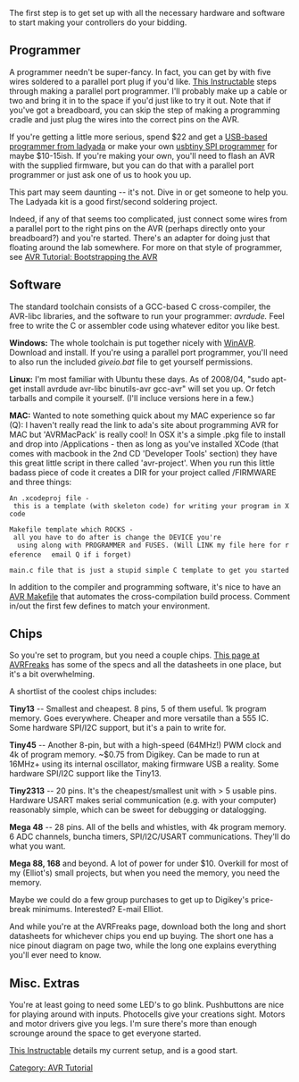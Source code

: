 The first step is to get set up with all the necessary hardware and
software to start making your controllers do your bidding.

## Programmer

A programmer needn't be super-fancy. In fact, you can get by with five
wires soldered to a parallel port plug if you'd like. [This
Instructable](http://www.instructables.com/id/Ghetto-Programming%3a-Getting-started-with-AVR-micro/)
steps through making a parallel port programmer. I'll probably make up a
cable or two and bring it in to the space if you'd just like to try it
out. Note that if you've got a breadboard, you can skip the step of
making a programming cradle and just plug the wires into the correct
pins on the AVR.

If you're getting a little more serious, spend \$22 and get a [USB-based
programmer from ladyada](http://www.ladyada.net/make/usbtinyisp/) or
make your own [usbtiny SPI
programmer](http://www.xs4all.nl/~dicks/avr/usbtiny/) for maybe
\$10-15ish. If you're making your own, you'll need to flash an AVR with
the supplied firmware, but you can do that with a parallel port
programmer or just ask one of us to hook you up.

This part may seem daunting -- it's not. Dive in or get someone to help
you. The Ladyada kit is a good first/second soldering project.

Indeed, if any of that seems too complicated, just connect some wires
from a parallel port to the right pins on the AVR (perhaps directly onto
your breadboard?) and you're started. There's an adapter for doing just
that floating around the lab somewhere. For more on that style of
programmer, see [AVR Tutorial: Bootstrapping the
AVR](AVR_Tutorial:_Bootstrapping_the_AVR "wikilink")

## Software

The standard toolchain consists of a GCC-based C cross-compiler, the
AVR-libc libraries, and the software to run your programmer: *avrdude.*
Feel free to write the C or assembler code using whatever editor you
like best.

**Windows:** The whole toolchain is put together nicely with
[WinAVR](http://sourceforge.net/projects/winavr). Download and install.
If you're using a parallel port programmer, you'll need to also run the
included *giveio.bat* file to get yourself permissions.

**Linux:** I'm most familiar with Ubuntu these days. As of 2008/04,
"sudo apt-get install avrdude avr-libc binutils-avr gcc-avr" will set
you up. Or fetch tarballs and compile it yourself. (I'll incluce
versions here in a few.)

**MAC:**
Wanted to note something quick about my MAC experience so far (Q): I
haven't really read the link to ada's site about programming AVR for MAC
but 'AVRMacPack' is really cool! In OSX it's a simple .pkg file to
install and drop into /Applications - then as long as you've installed
XCode (that comes with macbook in the 2nd CD 'Developer Tools' section)
they have this great little script in there called 'avr-project'. When
you run this little badass piece of code it creates a DIR for your
project called /FIRMWARE and three things:

`An .xcodeproj file - this is a template (with skeleton code) for writing your program in Xcode`

`Makefile template which ROCKS - all you have to do after is change the DEVICE you're`
`  using along with PROGRAMMER and FUSES. (Will LINK my file here for reference `
` email Q if i forget)`

`main.c file that is just a stupid simple C template to get you started`

In addition to the compiler and programming software, it's nice to have
an [AVR Makefile](AVR_Makefile "wikilink") that automates the
cross-compilation build process. Comment in/out the first few defines to
match your environment.

## Chips

So you're set to program, but you need a couple chips. [This page at
AVRFreaks](http://www.avrfreaks.net/index.php?module=Freaks%20Devices&func=viewDev)
has some of the specs and all the datasheets in one place, but it's a
bit overwhelming.

A shortlist of the coolest chips includes:

**Tiny13** -- Smallest and cheapest. 8 pins, 5 of them useful. 1k
program memory. Goes everywhere. Cheaper and more versatile than a 555
IC. Some hardware SPI/I2C support, but it's a pain to write for.

**Tiny45** -- Another 8-pin, but with a high-speed (64MHz!) PWM clock
and 4k of program memory. ~\$0.75 from Digikey. Can be made to run at
16MHz+ using its internal oscillator, making firmware USB a reality.
Some hardware SPI/I2C support like the Tiny13.

**Tiny2313** -- 20 pins. It's the cheapest/smallest unit with \> 5
usable pins. Hardware USART makes serial communication (e.g. with your
computer) reasonably simple, which can be sweet for debugging or
datalogging.

**Mega 48** -- 28 pins. All of the bells and whistles, with 4k program
memory. 6 ADC channels, buncha timers, SPI/I2C/USART communications.
They'll do what you want.

**Mega 88, 168** and beyond. A lot of power for under \$10. Overkill for
most of my (Elliot's) small projects, but when you need the memory, you
need the memory.

Maybe we could do a few group purchases to get up to Digikey's
price-break minimums. Interested? E-mail Elliot.

And while you're at the AVRFreaks page, download both the long and short
datasheets for whichever chips you end up buying. The short one has a
nice pinout diagram on page two, while the long one explains everything
you'll ever need to know.

## Misc. Extras

You're at least going to need some LED's to go blink. Pushbuttons are
nice for playing around with inputs. Photocells give your creations
sight. Motors and motor drivers give you legs. I'm sure there's more
than enough scrounge around the space to get everyone started.

[This
Instructable](http://www.instructables.com/id/Ghetto-Development-Environment)
details my current setup, and is a good start.

[Category: AVR Tutorial](Category:_AVR_Tutorial "wikilink")